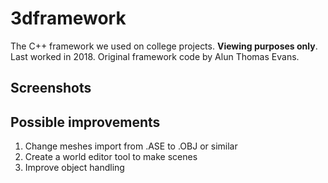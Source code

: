 # 3dframework
The C++ framework we used on college projects. **Viewing purposes only**. Last worked in 2018. Original framework code by Alun Thomas Evans.

## Screenshots


## Possible improvements
 1. Change meshes import from .ASE to .OBJ or similar
 2. Create a world editor tool to make scenes
 3. Improve object handling
